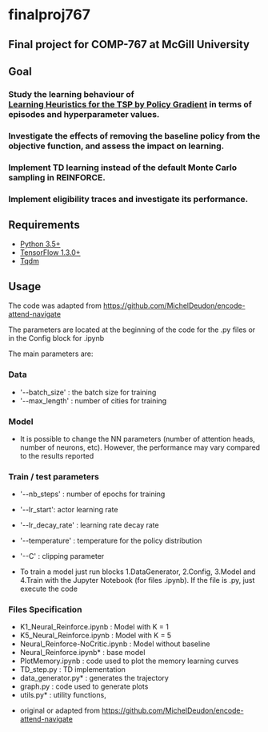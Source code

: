 # finalproj767

## Final project for COMP-767 at McGill University
## Goal

### Study the learning behaviour of <br/> [Learning Heuristics for the TSP by Policy Gradient](https://link.springer.com/chapter/10.1007%2F978-3-319-93031-2_12) in terms of episodes and hyperparameter values.

### Investigate the effects of removing the baseline policy from the objective function, and assess the impact on learning.

### Implement TD learning instead of the default Monte Carlo sampling in REINFORCE.

### Implement eligibility traces and investigate its performance.


## Requirements

- [Python 3.5+](https://anaconda.org/anaconda/python)
- [TensorFlow 1.3.0+](https://www.tensorflow.org/install/)
- [Tqdm](https://pypi.python.org/pypi/tqdm)

## Usage


The code was adapted from https://github.com/MichelDeudon/encode-attend-navigate

The parameters are located at the beginning of the code for the .py files or in the Config block for .ipynb

The main parameters are:

### Data
- '--batch_size' : the batch size for training
- '--max_length' : number of cities for training

### Model

- It is possible to change the NN parameters (number of attention heads, number of neurons, etc). However, the performance may vary compared to the results reported

### Train / test parameters
- '--nb_steps' : number of epochs for training
- '--lr_start': actor learning rate
- '--lr_decay_rate' : learning rate decay rate
- '--temperature' : temperature for the policy distribution
- '--C' : clipping parameter


- To train a model just run blocks 1.DataGenerator, 2.Config, 3.Model and 4.Train with the Jupyter Notebook (for files .ipynb). If the file is .py, just execute the code

### Files Specification


- K1_Neural_Reinforce.ipynb	: Model with K = 1
- K5_Neural_Reinforce.ipynb	: Model with K = 5
- Neural_Reinforce-NoCritic.ipynb	: Model without baseline
- Neural_Reinforce.ipynb* : base model
- PlotMemory.ipynb	: code used to plot the memory learning curves
- TD_step.py	: TD implementation
- data_generator.py*	: generates the trajectory
- graph.py	: code used to generate plots
- utils.py* : utility functions, 

* original or adapted from https://github.com/MichelDeudon/encode-attend-navigate
